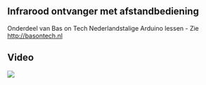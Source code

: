 ## Infrarood ontvanger met afstandbediening
Onderdeel van Bas on Tech Nederlandstalige Arduino lessen - Zie http://basontech.nl

## Video
[![](http://img.youtube.com/vi/f-lRbWZ-fFs/0.jpg)](https://www.youtube.com/watch?v=f-lRbWZ-fFs "Infrarood ontvanger met afstandbediening")